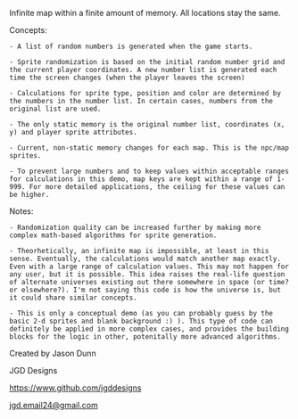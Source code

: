 Infinite map within a finite amount of memory. All locations stay the same. 


Concepts:

    - A list of random numbers is generated when the game starts.

    - Sprite randomization is based on the initial random number grid and the current player coordinates. A new number list is generated each time the screen changes (when the player leaves the screen)

    - Calculations for sprite type, position and color are determined by the numbers in the number list. In certain cases, numbers from the original list are used. 

    - The only static memory is the original number list, coordinates (x, y) and player sprite attributes. 

    - Current, non-static memory changes for each map. This is the npc/map sprites. 

    - To prevent large numbers and to keep values within acceptable ranges for calculations in this demo, map keys are kept within a range of 1-999. For more detailed applications, the ceiling for these values can be higher. 
    

Notes:

    - Randomization quality can be increased further by making more complex math-based algorithms for sprite generation.

    - Theorhetically, an infinite map is impossible, at least in this sense. Eventually, the calculations would match another map exactly. Even with a large range of calculation values. This may not happen for any user, but it is possible. This idea raises the real-life question of alternate universes existing out there somewhere in space (or time? or elsewhere?). I'm not saying this code is how the universe is, but it could share similar concepts.

    - This is only a conceptual demo (as you can probably guess by the basic 2-d sprites and blank background :) ). This type of code can definitely be applied in more complex cases, and provides the building blocks for the logic in other, potenitally more advanced algorithms.




Created by Jason Dunn

JGD Designs

https://www.github.com/jgddesigns

jgd.email24@gmail.com
